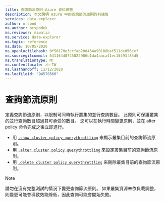 ```yaml
---
title: 查詢節流原則-Azure 資料總管
description: 本文說明 Azure 中的查詢節流原則資料總管
services: data-explorer
author: orspod
ms.author: orspodek
ms.reviewer: miwalia
ms.service: data-explorer
ms.topic: reference
ms.date: 10/05/2020
ms.openlocfilehash: 0f50170e3ccfab20d434a90188baf511de056cef
ms.sourcegitcommit: 541164d8745022906b1da4aaca41ec15393f85d5
ms.translationtype: MT
ms.contentlocale: zh-TW
ms.lasthandoff: 11/12/2020
ms.locfileid: "94570560"
---
```

# <a name="query-throttling-policy"></a>查詢節流原則

定義查詢節流原則，以限制可同時執行叢集的並行查詢數目。 此原則可保護叢集的並行查詢數目超過其可承受的數目。 您可以在執行時間變更原則，並在 alter policy 命令完成之後立即進行。

* 用 [`.show cluster policy querythrottling`](query-throttling-policy-commands.md#show-cluster-policy-querythrottling) 來顯示叢集目前的查詢節流原則。
* 用 [`.alter cluster policy querythrottling`](query-throttling-policy-commands.md#alter-cluster-policy-querythrottling) 來設定叢集目前的查詢節流原則。
* 用 [`.delete cluster policy querythrottling`](query-throttling-policy-commands.md#delete-cluster-policy-querythrottling) 來刪除叢集目前的查詢節流原則。

> [!NOTE]
> 請勿在沒有完整測試的情況下變更查詢節流原則。 如果叢集資源未依負載調整，則變更可能會導致效能降低，因此查詢可能會開始失敗。 
